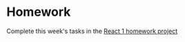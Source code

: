 # Homework

Complete this week's tasks in the [React 1 homework project](https://github.com/HackYourFuture-CPH/react-1-hw)
